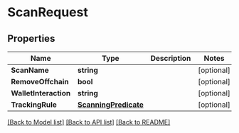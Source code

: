 # ScanRequest

## Properties

Name | Type | Description | Notes
------------ | ------------- | ------------- | -------------
**ScanName** | **string** |  | [optional] 
**RemoveOffchain** | **bool** |  | [optional] 
**WalletInteraction** | **string** |  | [optional] 
**TrackingRule** | [**ScanningPredicate**](ScanningPredicate.md) |  | [optional] 

[[Back to Model list]](../README.md#documentation-for-models) [[Back to API list]](../README.md#documentation-for-api-endpoints) [[Back to README]](../README.md)


